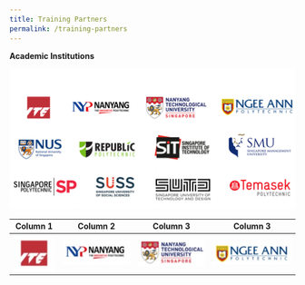 ```yaml
---
title: Training Partners
permalink: /training-partners
---
```

**Academic Institutions**

![Alt text for image on Isomer site](/images/AICAC.png)



| Column 1 | Column 2 | Column 3 |Column 3 |
| -------- | -------- | -------- |-------- |
| <a href="https://www.ite.edu.sg" target="blank"><img src="/images/ITE%20Logo.jpg" alt="ITE logo"></a>| <a href="https://www.nyp.edu.sg" target="blank"><img src="/images/NYP%20Logo.jpg" alt="NYP logo"></a> | ![Alt text for image on Isomer site](/images/NTU%20Logo.jpg)  |![Alt text for image on Isomer site](/images/NP%20Logo.jpg)   |